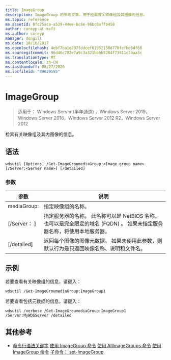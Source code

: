 ```yaml
---
title: ImageGroup
description: ImageGroup 的参考文章，用于检索有关映像组及其图像的信息。
ms.topic: reference
ms.assetid: 0fc25aca-a529-44ee-bc8e-96bc8affb458
author: coreyp-at-msft
ms.author: coreyp
manager: dongill
ms.date: 10/16/2017
ms.openlocfilehash: 4ebf7ba1e207fddcef61952158d770fcfbd6df66
ms.sourcegitcommit: 96d46c702e7a9c3a321bbbb5284f73911c7baa3c
ms.translationtype: MT
ms.contentlocale: zh-CN
ms.lasthandoff: 08/27/2020
ms.locfileid: "89029595"
---
```

# <a name="get-imagegroup"></a>ImageGroup

> 适用于： Windows Server (半年通道) ，Windows Server 2019，Windows Server 2016，Windows Server 2012 R2，Windows Server 2012

检索有关映像组及其内图像的信息。

## <a name="syntax"></a>语法
```
wdsutil [Options] /Get-ImageGroumediaGroup:<Image group name> [/Server:<Server name>] [/detailed]
```
### <a name="parameters"></a>参数
|参数|说明|
|-------|--------|
mediaGroup:<Image group name>|指定映像组的名称。|
|[/Server： <Server name> ]|指定服务器的名称。 此名称可以是 NetBIOS 名称，也可以是完全限定的域名 (FQDN) 。 如果未指定服务器名称，将使用本地服务器。|
|[/detailed]|返回每个图像的图像元数据。 如果未使用此参数，则默认行为是只返回映像名称、说明和文件名。|
## <a name="examples"></a>示例
若要查看有关映像组的信息，请键入：
```
wdsutil /Get-ImageGroumediaGroup:ImageGroup1
```
若要查看包括元数据的信息，请键入：
```
wdsutil /verbose /Get-ImageGroumediaGroup:ImageGroup1 /Server:MyWDSServer /detailed
```
## <a name="additional-references"></a>其他参考
- [命令行语法关键字](command-line-syntax-key.md) 
[使用 ImageGroup 命令](using-the-add-imagegroup-command.md) 
[使用 AllImageGroups 命令](using-the-get-allimagegroups-command.md) 
[使用 ImageGroup 命令](using-the-remove-imagegroup-command.md) 
[子命令： set-ImageGroup](subcommand-set-imagegroup.md)
